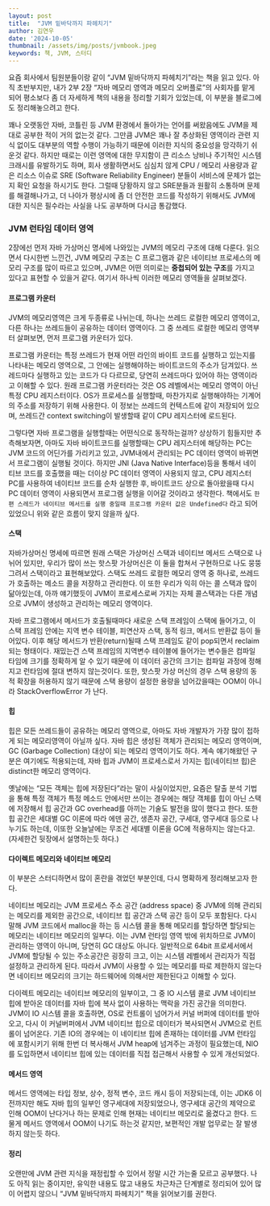 ```yaml
---
layout: post
title:  "JVM 밑바닥까지 파헤치기"
author: 김연우
date: '2024-10-05'
thumbnail: /assets/img/posts/jvmbook.jpeg
keywords: 책, JVM, 스터디
---
```


요즘 회사에서 팀원분들이랑 같이 “JVM 밑바닥까지 파헤치기”라는 책을 읽고 있다. 아직 초반부지만, 내가 2부 2장 “자바 메모리 영역과 메모리 오버플로”의 사회자를 맡게 되어 평소보다 좀 더 자세하게 책의 내용을 정리할 기회가 있었는데, 이 부분을 블로그에도 정리해놓으려고 한다.

꽤나 오랫동안 자바, 코틀린 등 JVM 환경에서 돌아가는 언어를 써왔음에도 JVM을 제대로 공부한 적이 거의 없는것 같다. 그만큼 JVM은 꽤나 잘 추상화된 영역이라 관련 지식 없이도 대부분의 역할 수행이 가능하기 때문에 이러한 지식의 중요성을 망각하기 쉬운것 같다. 하지만 때로는 이런 영역에 대한 무지함이 큰 리소스 낭비나 주기적인 시스템 크래시를 유발하기도 하며, 회사 생활하면서도 심심치 않게 CPU / 메모리 사용량과 같은 리소스 이슈로 SRE (Software Reliability Engineer) 분들이 서비스에 문제가 없는지 확인 요청을 하시기도 한다. 그럴때 당황하지 않고 SRE분들과 원활히 소통하며 문제를 해결해나가고, 더 나아가 평상시에 좀 더 안전한 코드를 작성하기 위해서도 JVM에 대한 지식은 필수라는 사실을 나도 공부하며 다시금 통감했다.

### JVM 런타임 데이터 영역
2장에선 먼저 자바 가상머신 명세에 나와있는 JVM의 메모리 구조에 대해 다룬다. 읽으면서 다시한번 느낀건, JVM 메모리 구조는 C 프로그램과 같은 네이티브 프로세스의 메모리 구조를 많이 따르고 있으며, JVM은 어떤 의미로는 **중첩되어 있는 구조**를 가지고 있다고 표현할 수 있을거 같다. 여기서 하나씩 이러한 메모리 영역들을 살펴보겠다.

#### 프로그램 카운터
JVM의 메모리영역은 크게 두종류로 나뉘는데, 하나는 쓰레드 로컬한 메모리 영역이고, 다른 하나는 쓰레드들이 공유하는 데이터 영역이다. 그 중 쓰레드 로컬한 메모리 영역부터 살펴보면, 먼저 프로그램 카운터가 있다.

프로그램 카운터는 특정 쓰레드가 현재 어떤 라인의 바이트 코드를 실행하고 있는지를 나타내는 메모리 영역으로, 그 안에는 실행해야하는 바이트코드의 주소가 담겨있다. 쓰레드마다 실행하고 있는 코드가 다 다르므로, 당연히 쓰레드마다 있어야 하는 영역이라고 이해할 수 있다. 원래 프로그램 카운터라는 것은 OS 레벨에서는 메모리 영역이 아닌 특정 CPU 레지스터이다. OS가 프로세스를 실행할때, 마찬가지로 실행해야하는 기계어의 주소를 저장하기 위해 사용한다. 이 정보는 쓰레드의 컨텍스트에 같이 저장되어 있으며, 쓰레드간 context switching이 발생할때 같이 CPU 레지스터에 로드된다.

그렇다면 자바 프로그램을 실행할때는 어떤식으로 동작하는걸까? 상상하기 힘들지만 추측해보자면, 아마도 자바 바이트코드를 실행할때는 CPU 레지스터에 해당하는 PC는 JVM 코드의 어딘가를 가리키고 있고, JVM내에서 관리되는 PC 데이터 영역이 바뀌면서 프로그램이 실행될 것이다. 하지만 JNI (Java Native Interface)등을 통해서 네이티브 코드를 호출했을 때는 더이상 PC 데이터 영역이 사용되지 않고, CPU 레지스터 PC를 사용하여 네이티브 코드를 순차 실행한 후, 바이트코드 상으로 돌아왔을때 다시 PC 데이터 영역이 사용되면서 프로그램 실행을 이어갈 것이라고 생각한다. 책에서도 `한편 스레드가 네이티브 메서드를 실행 중일때 프로그램 카운터 값은 Undefined다` 라고 되어있었으니 위와 같은 흐름이 맞지 않을까 싶다.

#### 스택
자바가상머신 명세에 따르면 원래 스택은 가상머신 스택과 네이티브 메서드 스택으로 나뉘어 있지만, 우리가 많이 쓰는 핫스팟 가상머신은 이 둘을 합쳐서 구현하므로 나도 뭉뚱그려서 스택이라고 표현해보았다. 스택도 쓰레드 로컬한 메모리 영역 중 하나로, 쓰레드가 호출하는 메소드 콜을 저장하고 관리한다. 이 또한 우리가 익히 아는 콜 스택과 많이 닮아있는데, 아까 얘기했듯이 JVM이 프로세스로써 가지는 자체 콜스택과는 다른 개념으로 JVM이 생성하고 관리하는 메모리 영역이다.

자바 프로그램에서 메서드가 호출될때마다 새로운 스택 프레임이 스택에 들어가고, 이 스택 프레임 안에는 지역 변수 테이블, 피연산자 스택, 동적 링크, 메서드 반환값 등이 들어있다. 이후 해당 메서드가 반환(return)될때 스택 프레임도 같이 pop되면서 reclaim되는 형태이다. 재밌는건 스택 프레임의 지역변수 테이블에 들어가는 변수들은 컴파일 타임에 크기를 정확하게 알 수 있기 때문에 이 데이터 공간의 크기는 컴파일 과정에 정해지고 런타임에 절대 변하지 않는것이다. 또한, 핫스팟 가상 머신의 경우 스택 용량의 동적 확장을 허용하지 않기 때문에 스택 용량이 설정한 용량을 넘어갔을때는 OOM이 아니라 StackOverflowError 가 난다.

#### 힙
힙은 모든 쓰레드들이 공유하는 메모리 영역으로, 아마도 자바 개발자가 가장 많이 접하게 되는 메모리영역이 아닐까 싶다. 자바 힙은 생성된 객체가 관리되는 메모리 영역이며, GC (Garbage Collection) 대상이 되는 메모리 영역이기도 하다. 계속 얘기해왔던 구분은 여기에도 적용되는데, 자바 힙과 JVM이 프로세스로서 가지는 힙(네이티브 힙)은 distinct한 메모리 영역이다. 

옛날에는 “모든 객체는 힙에 저장된다”라는 말이 사실이었지만, 요즘은 탈출 분석 기법을 통해 특정 객체가 특정 메소드 안에서만 쓰이는 경우에는 해당 객체를 힙이 아닌 스택에 저장해서 힙 공간과 GC overhead를 아끼는 기술도 발전을 많이 했다고 한다. 또한 힙 공간은 세대별 GC 이론에 따라 에덴 공간, 생존자 공간, 구세대, 영구세대 등으로 나누기도 하는데, 이또한 오늘날에는 무조건 세대별 이론을 GC에 적용하지는 않는다고. (자세한건 뒷장에서 설명하는듯 하다.)

#### 다이렉트 메모리와 네이티브 메모리
이 부분은 스터디하면서 많이 혼란을 겪었던 부분인데, 다시 명확하게 정리해보고자 한다. 

네이티브 메모리는 JVM 프로세스 주소 공간 (address space) 중 JVM에 의해 관리되는 메모리를 제외한 공간으로,  네이티브 힙 공간과 스택 공간 등이 모두 포함된다. 다시 말해 JVM 코드에서 malloc을 하는 등 시스템 콜을 통해 메모리를 할당하면 할당되는 메모리는 네이티브 메모리의 일부다. 이는 JVM 런타임 영역 밖에 위치하므로 JVM이 관리하는 영역이 아니며, 당연히 GC 대상도 아니다. 일반적으로 64bit 프로세서에서 JVM에 할당될 수 있는 주소공간은 굉장히 크고, 이는 시스템 레벨에서 관리자가 직접 설정하고 관리하게 된다. 따라서 JVM이 사용할 수 있는 메모리를 따로 제한하지 않는다면 네이티브 메모리의 크기는 하드웨어에 의해서만 제한된다고 이해할 수 있다.

다이렉트 메모리는 네이티브 메모리의 일부이고, 그 중 IO 시스템 콜로 JVM 네이티브 힙에 받아온 데이터를 자바 힙에 복사 없이 사용하는 맥락을 가진 공간을 의미한다. JVM이 IO 시스템 콜을 호출하면, OS로 컨트롤이 넘어가서 커널 버퍼에 데이터를 받아오고, 다시 이 커널버퍼에서 JVM 네이티브 힙으로 데이터가 복사되면서 JVM으로 컨트롤이 넘어온다. 기존 IO의 경우에는 이 네이티브 힙에 존재하는 데이터를 JVM 런타임에 포함시키기 위해 한번 더 복사해서 JVM heap에 넘겨주는 과정이 필요했는데, NIO를 도입하면서 네이티브 힙에 있는 데이터를 직접 접근해서 사용할 수 있게 개선되었다.

#### 메서드 영역
메서드 영역에는 타입 정보, 상수, 정적 변수, 코드 캐시 등이 저장되는데, 이는 JDK6 이전까지만 해도 자바 힙의 일부인 영구세대에 저장되었으나, 영구세대 공간의 제약으로 인해 OOM이 난다거나 하는 문제로 인해 현재는 네이티브 메모리로 옮겼다고 한다. 드물게 메서드 영역에서 OOM이 나기도 하는것 같지만, 보편적인 개발 업무로는 잘 발생하지 않는듯 하다.

#### 정리
오랜만에 JVM 관련 지식을 재정립할 수 있어서 정말 시간 가는줄 모르고 공부했다. 나도 아직 읽는 중이지만, 유익한 내용도 많고 내용도 차근차근 단계별로 정리되어 있어 많이 어렵지 않으니 “JVM 밑바닥까지 파헤치기” 책을 읽어보기를 권한다.


